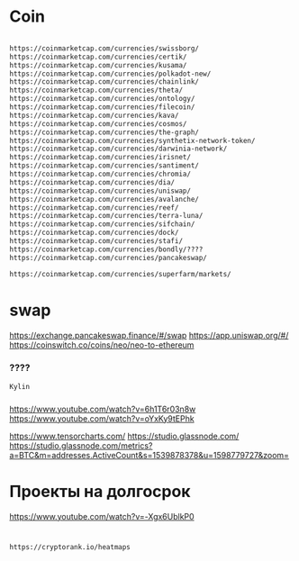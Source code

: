 # Coin

```bash

https://coinmarketcap.com/currencies/swissborg/
https://coinmarketcap.com/currencies/certik/
https://coinmarketcap.com/currencies/kusama/
https://coinmarketcap.com/currencies/polkadot-new/
https://coinmarketcap.com/currencies/chainlink/
https://coinmarketcap.com/currencies/theta/
https://coinmarketcap.com/currencies/ontology/
https://coinmarketcap.com/currencies/filecoin/
https://coinmarketcap.com/currencies/kava/
https://coinmarketcap.com/currencies/cosmos/
https://coinmarketcap.com/currencies/the-graph/
https://coinmarketcap.com/currencies/synthetix-network-token/
https://coinmarketcap.com/currencies/darwinia-network/
https://coinmarketcap.com/currencies/irisnet/
https://coinmarketcap.com/currencies/santiment/
https://coinmarketcap.com/currencies/chromia/
https://coinmarketcap.com/currencies/dia/
https://coinmarketcap.com/currencies/uniswap/
https://coinmarketcap.com/currencies/avalanche/
https://coinmarketcap.com/currencies/reef/
https://coinmarketcap.com/currencies/terra-luna/
https://coinmarketcap.com/currencies/sifchain/
https://coinmarketcap.com/currencies/dock/
https://coinmarketcap.com/currencies/stafi/
https://coinmarketcap.com/currencies/bondly/????
https://coinmarketcap.com/currencies/pancakeswap/

https://coinmarketcap.com/currencies/superfarm/markets/

```

# swap 

https://exchange.pancakeswap.finance/#/swap
https://app.uniswap.org/#/
https://coinswitch.co/coins/neo/neo-to-ethereum

### ????

```bash
Kylin
```

### 

https://www.youtube.com/watch?v=6h1T6r03n8w
https://www.youtube.com/watch?v=oYxKy9tEPhk

https://www.tensorcharts.com/
https://studio.glassnode.com/
https://studio.glassnode.com/metrics?a=BTC&m=addresses.ActiveCount&s=1539878378&u=1598779727&zoom=

# Проекты на долгосрок
https://www.youtube.com/watch?v=-Xgx6UblkP0

# 

```
https://cryptorank.io/heatmaps
```
